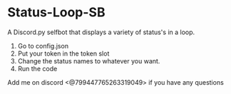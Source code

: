 # Status-Loop-SB

A Discord.py selfbot that displays a variety of status's in a loop.

1. Go to config.json
2. Put your token in the token slot
3. Change the status names to whatever you want.
4. Run the code

Add me on discord <@799447765263319049> if you have any questions
